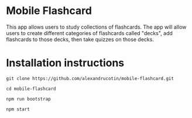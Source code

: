 # Mobile Flashcard

This app allows users to study collections of flashcards. The app will allow users to create different categories of flashcards called "decks", add flashcards to those decks, then take quizzes on those decks.

# Installation instructions
 
`git clone https://github.com/alexandrucotin/mobile-flashcard.git`

`cd mobile-flashcard`

`npm run bootstrap`

`npm start`
